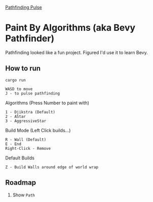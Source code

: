 [Pathfinding Pulse](https://github.com/user-attachments/assets/29ab2501-3498-4e22-be20-83119ef82d66)

# Paint By Algorithms (aka Bevy Pathfinder)

Pathfinding looked like a fun project. Figured I'd use it to learn Bevy.

## How to run
`cargo run`

```
WASD to move
J - to pulse pathfinding
```

Algorithms (Press Number to paint with)

```
1 - Djikstra (Default)
2 - AStar
3 - AggressiveStar
```

Build Mode (Left Click builds...)
```
R - Wall (Default)
E - End
Right-Click - Remove
```

Default Builds 
```
Z - Build Walls around edge of world wrap
```

## Roadmap

1. Show `Path`
